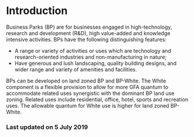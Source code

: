 # Introduction

Business Parks (BP) are for businesses engaged in high-technology, research and development (R&D), high value-added and knowledge intensive activities. BPs have the following distinguishing features:

- A range or variety of activities or uses which are technology and research-oriented industries and non-manufacturing in nature;
- Have generous and lush landscaping, quality building designs, and wider range and variety of amenities and facilities.

BPs can be developed on land zoned BP and BP-White. The White component is a flexible provision to allow for more GFA quantum to accommodate related uses synergistic with the dominant BP land use zoning. Related uses include residential, office, hotel, sports and recreation uses. The allowable quantum for White use is higher for land zoned BP-White.

### Last updated on 5 July 2019
